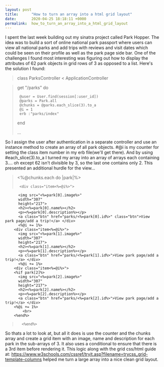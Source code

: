 ```yaml
---
layout: post
title:      "How to turn an array into a html grid layout"
date:       2020-04-25 18:18:11 +0000
permalink:  how_to_turn_an_array_into_a_html_grid_layout
---
```



I spent the last week building out my sinatra project called Park Hopper. The idea was to build a sort of online national park passport where users can view all national parks and add trips with reviews and visit dates which could be seen on their profile as well as the park page side bar. One of the challenges I found most interesting was figuring out how to display the attributes of 62 park objects in grid rows of 3 as opposed to a list. Here's the solution I found:

> class ParksController < ApplicationController
 
>  get "/parks" do
>  
>      @user = User.find(session[:user_id])
>      @parks = Park.all
>      @chunks = @parks.each_slice(3).to_a
>      @i = 1  
>      erb :"parks/index"
> end
> 
> ...

So I assign the user after authentication in a separate controller and use an instance method to create an array of all park objects. #@i is my counter for setting the class item number in my erb file(we'll get there). And by using #each_slice(3).to_a I turned my array into an array of arrays each containing 3.... oh except 62 isn't divisible by 3, so the last one contains only 2. This presented an additional hurdle for the view...

> <%@chunks.each do |park|%>
> 
>      <div class="item<%=@i%>">
          <img src="<%=park[0].image%>"
          width="307"
          height="217">
          <h2><%=park[0].name%></h2>
          <p><%=park[0].description%></p>
          <a class="btn" href="parks/<%=park[0].id%>" class="btn">View park page/add a trip!</a> </div>
          <%@i += 1%>
        <div class="item<%=@i%>">
          <img src="<%=park[1].image%>"
          width="307"
          height="217">
          <h2><%=park[1].name%></h2>
          <p><%=park[1].description%></p>
          <a class="btn" href="parks/<%=park[1].id%>">View park page/add a trip!</a> </div>
          <%@i += 1%>
        <div class="item<%=@i%>">
        <%if park[2]%>
          <img src="<%=park[2].image%>"
          width="307"
          height="217">
          <h2><%=park[2].name%></h2>
          <p><%=park[2].description%></p>
          <a class="btn" href="parks/<%=park[2].id%>">View park page/add a trip!</a> </div>
        <%@i += 1%>
            <br>
        <%end%>
>       <%end%>
>       

So thats a lot to look at, but all it does is use the counter and the chunks array and create a grid item with an image, name and description for each park in the sub-arrays of 3. It also uses a conditional to ensure that there is a 3rd item before rendering it. This logic along with the grid css/html guide at: https://www.w3schools.com/cssref/tryit.asp?filename=trycss_grid-template-columns helped me turn a large array into a nice clean grid layout. 
			
			
			


